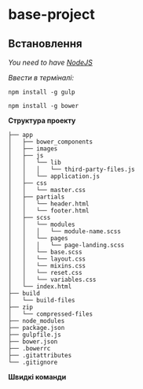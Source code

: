 # base-project

## Встановлення

*You need to have [NodeJS](http://nodejs.org/)*

*Ввести в терміналі:*
 
```````
npm install -g gulp

npm install -g bower

```````


**Структура проекту**

``````````
├── app
│   ├── bower_components
│   ├── images
│   ├── js
│   │   └── lib
│   │   │   └── third-party-files.js
│   │   └── application.js
│   ├── css
│   │   └── master.css
│   ├── partials
│   │   └── header.html
│   │   └── footer.html
│   ├── scss
│   │   └── modules
│   │   │   └── module-name.scss
│   │   └── pages
│   │   │   └── page-landing.scss
│   │   └── base.scss
│   │   └── layout.css
│   │   └── mixins.css
│   │   └── reset.css
│   │   └── variables.css
│   └── index.html
├── build
│   └── build-files
├── zip
│   └── compressed-files
├── node_modules
├── package.json
├── gulpfile.js
├── bower.json
├── .bowerrc
├── .gitattributes
└── .gitignore
``````````

**Швидкі команди**
